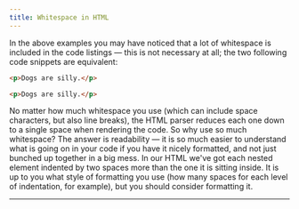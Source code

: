 ```yaml
---
title: Whitespace in HTML
---
```


In the above examples you may have noticed that a lot of whitespace is included
in the code listings — this is not necessary at all; the two following code
snippets are equivalent:

```html
<p>Dogs are silly.</p>

<p>Dogs are silly.</p>
```

No matter how much whitespace you use (which can include space characters, but
also line breaks), the HTML parser reduces each one down to a single space when
rendering the code. So why use so much whitespace? The answer is readability —
it is so much easier to understand what is going on in your code if you have it
nicely formatted, and not just bunched up together in a big mess. In our HTML
we've got each nested element indented by two spaces more than the one it is
sitting inside. It is up to you what style of formatting you use (how many
spaces for each level of indentation, for example), but you should consider
formatting it.

---
